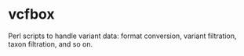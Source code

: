 # vcfbox
Perl scripts to handle variant data: format conversion, variant filtration, taxon filtration, and so on.

